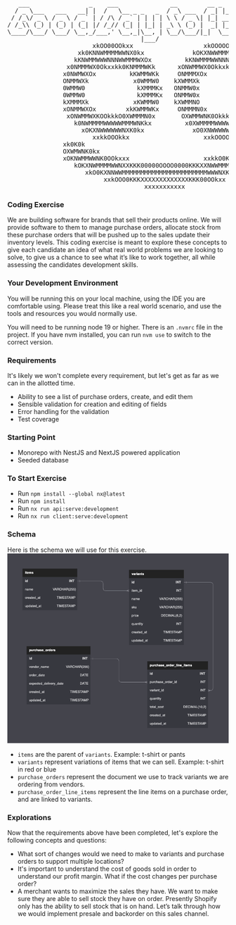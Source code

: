 <pre>
   ___                _    ___              __        __ _
  / _ \___   ___   __| |  /   \__ _ _   _  / _\ ___  / _| |___      ____ _ _ __ ___
 / /_\/ _ \ / _ \ / _` | / /\ / _` | | | | \ \ / _ \| |_| __\ \ /\ / / _` | '__/ _ \
/ /_\\ (_) | (_) | (_| |/ /_// (_| | |_| | _\ \ (_) |  _| |_ \ V  V / (_| | | |  __/
\____/\___/ \___/ \__,_/___,' \__,_|\__, | \__/\___/|_|  \__| \_/\_/ \__,_|_|  \___|
                                    |___/
                       xkOO00OOkxx                   xkOOOOOOkxx
                   xk0KNNWMMMMWWNX0kx             kOKXNWWMMMMWNXKOx
                  kKNWMMWWWNNNWWMMMWXOx         kKNWMMMWWNNNWWMMMWX0x
                x0NMMMWX0Okxxkk0KNMMMWKk      xONWMMWX0OkkxkkOKNWMMWXk
               x0NWMWXOx         kKWMMWKk     ONMMMXOx         k0NMMWXk
               ONMMWXk            x0WMMW0    kXWMMXk             0WMMWKx
               0WMMW0              kXMMMKx   ONMMW0x             kXMMMXk
               0WMMW0              kXMMMKx   ONMMW0x             kXMMWXk
               kXMMMXk            xKWMMW0    kXWMMNO            x0WMMW0x
               xONMMWXOx        xkKWMMWKx     ONMMMN0x        xkKWMMWKk
                xONWMMWXKOOkkkO0XWMMMN0x       OXWMMWNK0OkkkO0KNMMMWKk
                  k0NWMMMMWWWWWMMMWNKkx         x0XWMMMMWWWWWMMMMWXOx
                    xOKXNWWWWWWNXK0kx             xO0XNWWWWWWNXK0kx
                       xxkkOOOkkx                    xxkOOOOkkx
               xk0K0k                                           xOKKOx
               OXWMWNK0kx                                   xkOKNWMWN0x
               xOKNWMMWWNK0OOkxxx                    xxkkO0KXNWMMWNX0k
                  kOKXNWMMMMWWNXXKKK00000OOOO0000KKKXXNWWMMMMWWNK0kx
                     xkO0KXNNWWMMMMMMMMMMMMMMMMMMMMMMMWWWNXK0Okx
                          xxkOOO0KKKXXXXXXXXXXXXXKKK00OOkxx
                                     xxxxxxxxxxx
</pre>

### Coding Exercise

We are building software for brands that sell their products online. We will provide software to them to manage purchase orders, allocate stock from these purchase orders that will be pushed up to the sales  update their inventory levels. This coding exercise is meant to explore these concepts to give each candidate an idea of what real world problems we are looking to solve, to give us a chance to see what it’s like to work together, all while assessing the candidates development skills.

### Your Development Environment
You will be running this on your local machine, using the IDE you are comfortable using. Please treat this like a real world scenario, and use the tools and resources you would normally use.

You will need to be running node 19 or higher. There is an `.nvmrc` file in the project. If you have nvm installed, you can run `nvm use` to switch to the correct version. 

### Requirements
It's likely we won't complete every requirement, but let's get as far as we can in the allotted time.

- Ability to see a list of purchase orders, create, and edit them
- Sensible validation for creation and editing of fields
- Error handling for the validation
- Test coverage

### Starting Point

- Monorepo with NestJS and NextJS powered application
- Seeded database

### To Start Exercise
 - Run `npm install --global nx@latest`
 - Run `npm install`
 - Run `nx run api:serve:development`
 - Run `nx run client:serve:development`

### Schema
Here is the schema we will use for this exercise.
![er-diagram.png](docs/er-diagram.png)
 - `items` are the parent of `variants`. Example: t-shirt or pants
 - `variants` represent variations of items that we can sell. Example: t-shirt in red or blue
 - `purchase_orders` represent the document we use to track variants we are ordering from vendors.
 - `purchase_order_line_items` represent the line items on a purchase order, and are linked to variants.

### Explorations
Now that the requirements above have been completed, let's explore the following concepts and questions:

- What sort of changes would we need to make to variants and purchase orders to support multiple locations?
- It's important to understand the cost of goods sold in order to understand our profit margin. What if the cost changes per purchase order?
- A merchant wants to maximize the sales they have. We want to make sure they are able to sell stock they have on order. Presently Shopify only has the ability to sell stock that is on hand. Let’s talk through how we would implement presale and backorder on this sales channel.
